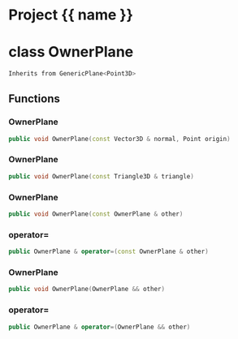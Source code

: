 <script setup>
import {useRoute} from 'vitepress'
const {path} = useRoute()
const tokens = path.split('/')
const words = tokens[2].split('-');
for (let i = 0; i < words.length; i++) {
    words[i] = words[i].charAt(0).toUpperCase() + words[i].slice(1);
    words[i] = words[i].replace('geode', 'Geode')
}
const name = words.join('-');
</script>
# Project {{ name }}

# class OwnerPlane


```cpp
Inherits from GenericPlane<Point3D>
```



## Functions

### OwnerPlane

```cpp
public void OwnerPlane(const Vector3D & normal, Point origin)
```


### OwnerPlane

```cpp
public void OwnerPlane(const Triangle3D & triangle)
```


### OwnerPlane

```cpp
public void OwnerPlane(const OwnerPlane & other)
```


### operator=

```cpp
public OwnerPlane & operator=(const OwnerPlane & other)
```


### OwnerPlane

```cpp
public void OwnerPlane(OwnerPlane && other)
```


### operator=

```cpp
public OwnerPlane & operator=(OwnerPlane && other)
```




